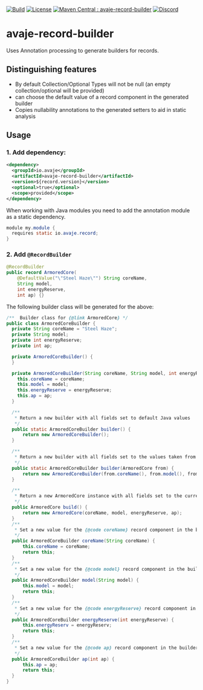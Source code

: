 [![Build](https://github.com/avaje/avaje-spi-service/actions/workflows/build.yml/badge.svg)](https://github.com/avaje/avaje-spi-service/actions/workflows/build.yml)
[![License](https://img.shields.io/badge/License-Apache%202.0-blue.svg)](https://github.com/avaje/avaje-spi-service/blob/master/LICENSE)
[![Maven Central : avaje-record-builder](https://maven-badges.herokuapp.com/maven-central/io.avaje/avaje-record-builder/badge.svg)](https://maven-badges.herokuapp.com/maven-central/io.avaje/avaje-record-builder)
[![Discord](https://img.shields.io/discord/1074074312421683250?color=%237289da&label=discord)](https://discord.gg/Qcqf9R27BR)
# avaje-record-builder
Uses Annotation processing to generate builders for records.

## Distinguishing features
- By default Collection/Optional Types will not be null (an empty collection/optional will be provided)
- can choose the default value of a record component in the generated builder
- Copies nullability annotations to the generated setters to aid in static analysis

## Usage
### 1. Add dependency:
```xml
<dependency>
  <groupId>io.avaje</groupId>
  <artifactId>avaje-record-builder</artifactId>
  <version>${record.version}</version>
  <optional>true</optional>
  <scope>provided</scope>
</dependency>
```

When working with Java modules you need to add the annotation module as a static dependency.
```java
module my.module {
  requires static io.avaje.record;
}
```
### 2. Add `@RecordBuilder`
```java
@RecordBuilder
public record ArmoredCore(
    @DefaultValue("\"Steel Haze\"") String coreName,
    String model,
    int energyReserve, 
    int ap) {}
```

The following builder class will be generated for the above:
```java
/**  Builder class for {@link ArmoredCore} */
public class ArmoredCoreBuilder {
  private String coreName = "Steel Haze";
  private String model;
  private int energyReserve;
  private int ap;

  private ArmoredCoreBuilder() {
  }

  private ArmoredCoreBuilder(String coreName, String model, int energyReserve, int ap) {
    this.coreName = coreName;
    this.model = model;
    this.energyReserve = energyReserve;
    this.ap = ap;
  }

  /**
   * Return a new builder with all fields set to default Java values
   */
  public static ArmoredCoreBuilder builder() {
      return new ArmoredCoreBuilder();
  }

  /**
   * Return a new builder with all fields set to the values taken from the given record instance
   */
  public static ArmoredCoreBuilder builder(ArmoredCore from) {
      return new ArmoredCoreBuilder(from.coreName(), from.model(), from.energyReserve(), from.ap());
  }

  /**
   * Return a new ArmoredCore instance with all fields set to the current values in this builder
   */
  public ArmoredCore build() {
      return new ArmoredCore(coreName, model, energyReserve, ap);
  }
  /**
   * Set a new value for the {@code coreName} record component in the builder
   */
  public ArmoredCoreBuilder coreName(String coreName) {
      this.coreName = coreName;
      return this;
  }
  /**
   * Set a new value for the {@code model} record component in the builder
   */
  public ArmoredCoreBuilder model(String model) {
      this.model = model;
      return this;
  }
  /**
   * Set a new value for the {@code energyReserve} record component in the builder
   */
  public ArmoredCoreBuilder energyReserve(int energyReserve) {
      this.energyReserv = energyReserv;
      return this;
  }
  /**
   * Set a new value for the {@code ap} record component in the builder
   */
  public ArmoredCoreBuilder ap(int ap) {
      this.ap = ap;
      return this;
  }
}
```
